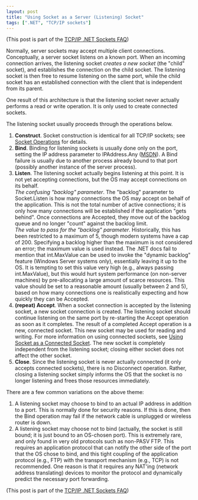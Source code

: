 ```yaml
---
layout: post
title: "Using Socket as a Server (Listening) Socket"
tags: [".NET", "TCP/IP sockets"]
---
```



(This post is part of the [TCP/IP .NET Sockets FAQ](http://blog.stephencleary.com/2009/04/tcpip-net-sockets-faq.html))





Normally, server sockets may accept multiple client connections. Conceptually, a server socket listens on a known port. When an incoming connection arrives, the listening socket _creates a new socket_ (the "child" socket), and establishes the connection on the child socket. The listening socket is then free to resume listening on the same port, while the child socket has an established connection with the client that is independent from its parent.





One result of this architecture is that the listening socket never actually performs a read or write operation. It is only used to create connected sockets.





The listening socket usually proceeds through the operations below.

1. **Construct**. Socket construction is identical for all TCP/IP sockets; see [Socket Operations](http://blog.stephencleary.com/2009/05/socket-operations.html) for details.
1. **Bind**. Binding for listening sockets is usually done only on the port, setting the IP address parameter to IPAddress.Any ([MSDN](http://msdn.microsoft.com/en-us/library/system.net.ipaddress.any.aspx)). A Bind failure is usually due to another process already bound to that port (possibly another instance of the server process).
1. **Listen**. The listening socket actually begins listening at this point. It is not yet accepting connections, but the OS may accept connections on its behalf.  
_The confusing "backlog" parameter_. The "backlog" parameter to Socket.Listen is how many connections the OS may accept on behalf of the application. This is not the total number of active connections; it is only how many connections will be established if the application "gets behind". Once connections are Accepted, they move out of the backlog queue and no longer "count" against the backlog limit.  
_The value to pass for the "backlog" parameter_. Historically, this has been restricted to a maximum of 5, though modern systems have a cap of 200. Specifying a backlog higher than the maximum is not considered an error; the maximum value is used instead. The .NET docs fail to mention that int.MaxValue can be used to invoke the "dynamic backlog" feature (Windows Server systems only), essentially leaving it up to the OS. It is tempting to set this value very high (e.g., always passing int.MaxValue), but this would hurt system performance (on non-server machines) by pre-allocating a large amount of scarce resources. This value should be set to a reasonable amount (usually between 2 and 5), based on how many connections one is realistically expecting and how quickly they can be Accepted.
1. **(repeat) Accept**. When a socket connection is accepted by the listening socket, a new socket connection is created. The listening socket should continue listening on the same port by re-starting the Accept operation as soon as it completes. The result of a completed Accept operation is a new, connected socket. This new socket may be used for reading and writing. For more information on using connected sockets, see [Using Socket as a Connected Socket](http://blog.stephencleary.com/2009/06/using-socket-as-connected-socket.html). The new socket is completely independent from the listening socket; closing either socket does not affect the other socket.
1. **Close**. Since the listening socket is never actually connected (it only accepts connected sockets), there is no Disconnect operation. Rather, closing a listening socket simply informs the OS that the socket is no longer listening and frees those resources immediately.






There are a few common variations on the above theme:

 1. A listening socket may choose to bind to an actual IP address in addition to a port. This is normally done for security reasons. If this is done, then the Bind operation may fail if the network cable is unplugged or wireless router is down.
 1. A listening socket may choose not to bind (actually, the socket is still bound; it is just bound to an OS-chosen port). This is extremely rare, and only found in very old protocols such as non-PASV FTP. This requires an application protocol that can notify the other side of the port that the OS chose to bind, and this tight coupling of the application protocol (e.g., FTP) with the transport mechanism (e.g., TCP) is not recommended. One reason is that it requires any NAT'ing (network address translating) devices to monitor the protocol and dynamically predict the necessary port forwarding.






(This post is part of the [TCP/IP .NET Sockets FAQ](http://blog.stephencleary.com/2009/04/tcpip-net-sockets-faq.html))

